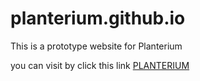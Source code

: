 # planterium.github.io

This is a prototype website for Planterium

you can visit by click this link <a href="https://planterium.id">PLANTERIUM</a> 
